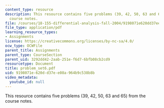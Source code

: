 ```yaml
---
content_type: resource
description: This resource contains five problems (39, 42, 50, 63 and 65) from the
  course notes.
file: /courses/18-155-differential-analysis-fall-2004/9198071e620dd37ee08a964b9c538b8b_problem_set6.pdf
file_type: application/pdf
learning_resource_types:
- Assignments
license: https://creativecommons.org/licenses/by-nc-sa/4.0/
ocw_type: OCWFile
parent_title: Assignments
parent_type: CourseSection
parent_uid: 3292dd42-2aab-251e-f6d7-6bfb08cb2cd9
resourcetype: Document
title: problem_set6.pdf
uid: 9198071e-620d-d37e-e08a-964b9c538b8b
video_metadata:
  youtube_id: null
---
```

This resource contains five problems (39, 42, 50, 63 and 65) from the course notes.